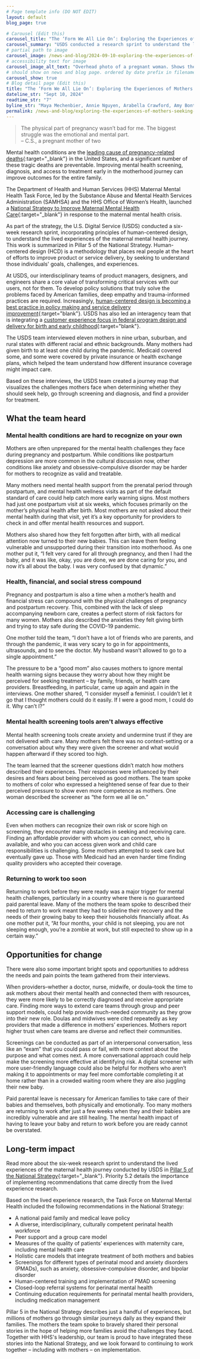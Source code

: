 ```yaml
---
# Page template info (DO NOT EDIT)
layout: default
blog_page: true

# Carousel (Edit this)
carousel_title: "The ‘Form We All Lie On’: Exploring the Experiences of Mothers Seeking Mental Health Care"
carousel_summary: "USDS conducted a research sprint to understand the lived experiences of the maternal mental health journey."
# partial path to image
carousel_image: /news-and-blog/2024-09-10-exploring-the-experiences-of-mothers-seeking-mental-health-care/2024-09-10-exploring-the-experiences-of-mothers-seeking-mental-health-care.jpg
# accessibility text for image
carousel_image_alt_text: "Overhead photo of a pregnant woman. Shows the top of her head, stomach, and a blanket covering her crossed legs in seated position"
# should show on news and blog page. ordered by date prefix in filename
carousel_show: true
# Blog detail page (Edit this)
title: "The ‘Form We All Lie On’: Exploring the Experiences of Mothers Seeking Mental Health Care"
dateline_str: "Sept 10, 2024"
readtime_str: "7"
byline_str: "Maya Mechenbier, Annie Nguyen, Arabella Crawford, Amy Bontrager, Elana Shneyer, Whitney Robinson"
permalink: /news-and-blog/exploring-the-experiences-of-mothers-seeking-mental-health-care
---
```




<blockquote class="pullquote" markdown="1">
The physical part of pregnancy wasn’t bad for me. The biggest struggle was the emotional and mental part.
  <footer>– C.S., a pregnant mother of two
  </footer>
  </blockquote>



Mental health conditions are the [leading cause of pregnancy-related deaths](https://www.cdc.gov/media/releases/2022/p0919-pregnancy-related-deaths.html){:target="_blank"} in the United States, and a significant number of these tragic deaths are preventable. Improving mental health screening, diagnosis, and access to treatment early in the motherhood journey can improve outcomes for the entire family.

The Department of Health and Human Services (HHS) Maternal Mental Health Task Force, led by the Substance Abuse and Mental Health Services Administration (SAMHSA) and the HHS Office of Women’s Health, launched a [National Strategy to Improve Maternal Mental Health Care](https://www.hhs.gov/about/news/2024/05/14/biden-harris-administration-announces-maternal-mental-health-task-force-national-strategy-improve-maternal-mental-health-care-amid-urgent-public-health-crisis.html){:target="_blank"} in response to the maternal mental health crisis.

As part of the strategy, the U.S. Digital Service (USDS) conducted a six-week research sprint, incorporating principles of human-centered design, to understand the lived experiences of the maternal mental health journey. This work is summarized in Pillar 5 of the National Strategy. Human-centered design (HCD) is a methodology that places real people at the heart of efforts to improve product or service delivery, by seeking to understand those individuals' goals, challenges, and experiences. 

At USDS, our interdisciplinary teams of product managers, designers, and engineers share a core value of transforming critical services with our users, not for them. To develop policy solutions that truly solve the problems faced by American families, deep empathy and trauma-informed practices are required. Increasingly, [human-centered design is becoming a best practice in policy making and service delivery improvement](https://www.performance.gov/cx/hcd/){:target="blank"}. USDS has also led an interagency team that is integrating a [customer experience focus in federal program design and delivery for birth and early childhood](https://www.performance.gov/cx/life-experiences/having-a-child-and-early-childhood/){:target="blank"}.

The USDS team interviewed eleven mothers in nine urban, suburban, and rural states with different racial and ethnic backgrounds. Many mothers had given birth to at least one child during the pandemic. Medicaid covered some, and some were covered by private insurance or health exchange plans, which helped the team understand how different insurance coverage might impact care. 

Based on these interviews, the USDS team created a journey map that visualizes the challenges mothers face when determining whether they should seek help, go through screening and diagnosis, and find a provider for treatment.

## What the team heard

### Mental health conditions are hard to recognize on your own   

Mothers are often unprepared for the mental health challenges they face during pregnancy and postpartum. While conditions like postpartum depression are more common in the cultural discussion now, other conditions like anxiety and obsessive-compulsive disorder may be harder for mothers to recognize as valid and treatable. 

Many mothers need mental health support from the prenatal period through postpartum, and mental health wellness visits as part of the default standard of care could help catch more early warning signs. Most mothers had just one postpartum visit at six weeks, which focuses primarily on the mother’s physical health after birth. Most mothers are not asked about their mental health during that visit, yet it’s a key opportunity for providers to check in and offer mental health resources and support.

Mothers also shared how they felt forgotten after birth, with all medical attention now turned to their new babies. This can leave them feeling vulnerable and unsupported during their transition into motherhood. As one mother put it, “I felt very cared for all through pregnancy, and then I had the baby, and it was like, okay, you are done, we are done caring for you, and now it’s all about the baby. I was very confused by that dynamic.”

### Health, financial, and social stress compound   

Pregnancy and postpartum is also a time when a mother’s health and financial stress can compound with the physical challenges of pregnancy and postpartum recovery. This, combined with the lack of sleep accompanying newborn care, creates a perfect storm of risk factors for many women. Mothers also described the anxieties they felt giving birth and trying to stay safe during the COVID-19 pandemic. 

One mother told the team, “I don’t have a lot of friends who are parents, and through the pandemic, it was very scary to go in for appointments, ultrasounds, and to see the doctor. My husband wasn’t allowed to go to a single appointment.”

The pressure to be a “good mom” also causes mothers to ignore mental health warning signs because they worry about how they might be perceived for seeking treatment – by family, friends, or health care providers. Breastfeeding, in particular, came up again and again in the interviews. One mother shared, “I consider myself a feminist. I couldn’t let it go that I thought mothers could do it easily. If I were a good mom, I could do it. Why can’t I?”

### Mental health screening tools aren't always effective   

Mental health screening tools create anxiety and undermine trust if they are not delivered with care. Many mothers felt there was no context-setting or a conversation about why they were given the screener and what would happen afterward if they scored too high.

The team learned that the screener questions didn’t match how mothers described their experiences. Their responses were influenced by their desires and fears about being perceived as good mothers. The team spoke to mothers of color who expressed a heightened sense of fear due to their perceived pressure to show even more competence as mothers. One woman described the screener as “the form we all lie on.” 

### Accessing care is challenging

Even when mothers can recognize their own risk or score high on screening, they encounter many obstacles in seeking and receiving care. Finding an affordable provider with whom you can connect, who is available, and who you can access given work and child care responsibilities is challenging. Some mothers attempted to seek care but eventually gave up. Those with Medicaid had an even harder time finding quality providers who accepted their coverage.

### Returning to work too soon   

Returning to work before they were ready was a major trigger for mental health challenges, particularly in a country where there is no guaranteed paid parental leave. Many of the mothers the team spoke to described their need to return to work meant they had to sideline their recovery and the needs of their growing baby to keep their households financially afloat. As one mother put it, “At four months, your child is not sleeping, you are not sleeping enough, you’re a zombie at work, but still expected to show up in a certain way.” 




## Opportunities for change

There were also some important bright spots and opportunities to address the needs and pain points the team gathered from their interviews. 

When providers–whether a doctor, nurse, midwife, or doula–took the time to ask mothers about their mental health and connected them with resources, they were more likely to be correctly diagnosed and receive appropriate care. Finding more ways to extend care teams through group and peer support models, could help provide much-needed community as they grow into their new role. Doulas and midwives were cited repeatedly as key providers that made a difference in mothers’ experiences. Mothers report higher trust when care teams are diverse and reflect their communities. 

Screenings can be conducted as part of an interpersonal conversation, less like an “exam” that you could pass or fail, with more context about the purpose and what comes next. A more conversational approach could help make the screening more effective at identifying risk. A digital screener with more user-friendly language could also be helpful for mothers who aren’t making it to appointments or may feel more comfortable completing it at home rather than in a crowded waiting room where they are also juggling their new baby. 

Paid parental leave is necessary for American families to take care of their babies and themselves, both physically and emotionally. Too many mothers are returning to work after just a few weeks when they and their babies are incredibly vulnerable and are still healing. The mental health impact of having to leave your baby and return to work before you are ready cannot be overstated. 



## Long-term impact

Read more about the six-week research sprint to understand the lived experiences of the maternal health journey conducted by USDS in [Pillar 5 of the National Strategy](https://www.samhsa.gov/sites/default/files/mmh-strategy.pdf){:target="_blank"}. Priority 5.2 details the importance of implementing recommendations that came directly from the lived experience research. 

Based on the lived experience research, the Task Force on Maternal Mental Health included the following recommendations in the National Strategy:

- A national paid family and medical leave policy
- A diverse, interdisciplinary, culturally competent perinatal health workforce 
- Peer support and a group care model 
- Measures of the quality of patients’ experiences with maternity care, including mental health care 
- Holistic care models that integrate treatment of both mothers and babies 
- Screenings for different types of perinatal mood and anxiety disorders (PMADs), such as anxiety, obsessive-compulsive disorder, and bipolar disorder 
- Human-centered training and implementation of PMAD screening 
- Closed-loop referral systems for perinatal mental health 
- Continuing education requirements for perinatal mental health providers, including medication management 

Pillar 5 in the National Strategy describes just a handful of experiences, but millions of mothers go through similar journeys daily as they expand their families. The mothers the team spoke to bravely shared their personal stories in the hope of helping more families avoid the challenges they faced. Together with HHS's leadership, our team is proud to have integrated these stories into the National Strategy, and we look forward to continuing to work together – including with mothers – on implementation. 
